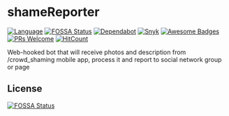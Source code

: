 # shameReporter
[![Language](https://img.shields.io/badge/Go-1.13.1-lightblue.svg)](https://github.com/Naereen/badges)
[![FOSSA Status](https://app.fossa.io/api/projects/git%2Bgithub.com%2Fmykelangelo%2FshameReporter.svg?type=shield)](https://app.fossa.io/projects/git%2Bgithub.com%2Fmykelangelo%2FshameReporter?ref=badge_shield)
[![Dependabot](https://api.dependabot.com/badges/status?host=github&repo=mykelangelo/shameReporter)](https://dependabot.com)
[![Snyk](https://snyk.io//test/github/mykelangelo/shameReporter/badge.svg?targetFile=build.gradle)](https://snyk.io//test/github/mykelangelo/shameReporter?targetFile=build.gradle)
[![Awesome Badges](https://img.shields.io/badge/badges-awesome-violet.svg)](https://github.com/Naereen/badges)
[![PRs Welcome](https://img.shields.io/badge/PRs-welcome-goldenrod.svg?style=shield)](http://makeapullrequest.com) 
[![HitCount](http://hits.dwyl.io/mykelangelo/shameReporter.svg)](http://hits.dwyl.io/mykelangelo/shameReporter)

Web-hooked bot that will receive photos and description from /crowd_shaming mobile app, process it and report to social network group or page

## License
[![FOSSA Status](https://app.fossa.io/api/projects/git%2Bgithub.com%2Fmykelangelo%2FshameReporter.svg?type=large)](https://app.fossa.io/projects/git%2Bgithub.com%2Fmykelangelo%2FshameReporter?ref=badge_large)
